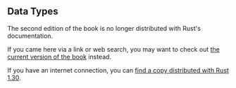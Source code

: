 ## Data Types

The second edition of the book is no longer distributed with Rust's documentation.

If you came here via a link or web search, you may want to check out [the current version of the book](../ch03-02-data-types.html) instead.

If you have an internet connection, you can [find a copy distributed with Rust 1.30](https://doc.rust-lang.org/1.30.0/book/second-edition/ch03-02-data-types.html).